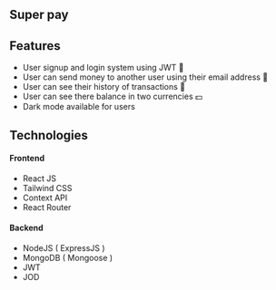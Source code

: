 ## Super pay 

## Features
- User signup and login system using JWT 🔐
- User can send money to another user using their email address 💸
- User can see their history of transactions 📔
- User can see there balance in two currencies 💵
- Dark mode available for users

## Technologies
#### Frontend
- React JS
- Tailwind CSS
- Context API
- React Router

#### Backend
- NodeJS ( ExpressJS )
- MongoDB ( Mongoose )
- JWT
- JOD 
